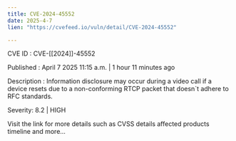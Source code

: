 ```yaml
---
title: CVE-2024-45552
date: 2025-4-7
lien: "https://cvefeed.io/vuln/detail/CVE-2024-45552"

---
```


CVE ID : CVE-[[2024]]-45552

Published :  April 7
2025
11:15 a.m. | 1 hour
11 minutes ago

Description : Information disclosure may occur during a video call if a device resets due to a non-conforming RTCP packet that doesn`t adhere to RFC standards.

Severity: 8.2 | HIGH

Visit the link for more details
such as CVSS details
affected products
timeline
and more...
